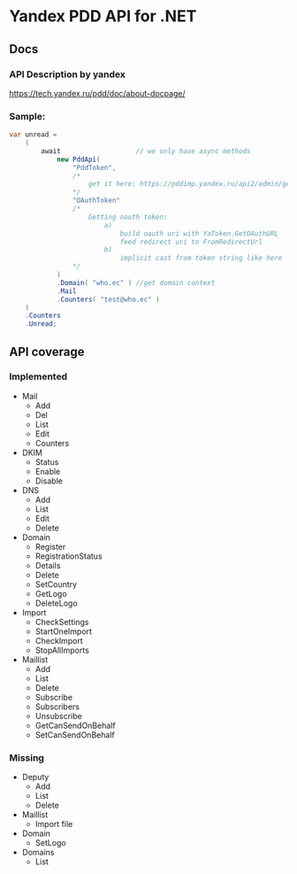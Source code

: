 # Yandex PDD API for .NET
## Docs
### API Description by yandex
https://tech.yandex.ru/pdd/doc/about-docpage/
### Sample:
```c#
var unread =
    (
        await                   // we only have async methods
            new PddApi(
                "PddToken",
                /*
                    get it here: https://pddimp.yandex.ru/api2/admin/get_token
                */
                "OAuthToken"
                /*
                    Getting oauth token:
                        a)
                            build oauth uri with YaToken.GetOAuthURL
                            feed redirect uri to FromRedirectUrl
                        b)
                            implicit cast from token string like here
                */
            )
            .Domain( "who.ec" ) //get domain context
            .Mail
            .Counters( "test@who.ec" )
    )
    .Counters
    .Unread;
```
## API coverage
### Implemented
* Mail
    * Add
    * Del
    * List
    * Edit
    * Counters
* DKIM
    * Status
    * Enable
    * Disable
* DNS
    * Add
    * List
    * Edit
    * Delete
* Domain
    * Register
    * RegistrationStatus
    * Details
    * Delete
    * SetCountry
    * GetLogo
    * DeleteLogo
* Import
    * CheckSettings
    * StartOneImport
    * CheckImport
    * StopAllImports
* Maillist
    * Add
    * List
    * Delete
    * Subscribe
    * Subscribers
    * Unsubscribe
    * GetCanSendOnBehalf
    * SetCanSendOnBehalf
### Missing
* Deputy
    * Add
    * List
    * Delete
* Maillist
    * Import file
* Domain
    * SetLogo
* Domains
    * List